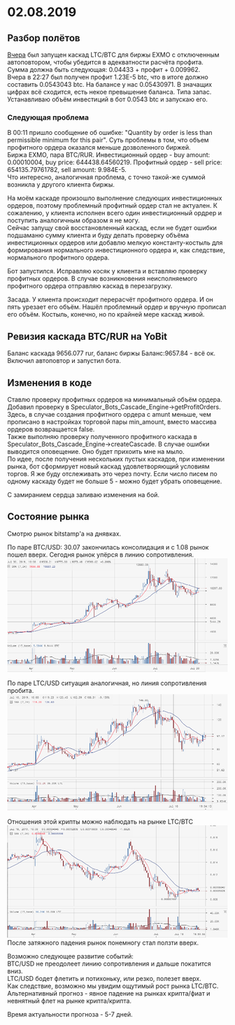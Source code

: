 # 02.08.2019

## Разбор полётов
[Вчера](2019.08.01.md) был запущен каскад LTC/BTС для биржы EXMO с отключенным автоповтором, чтобы убедится в адекватности расчёта профита.  
Сумма должна быть следующая: 0.04433 + профит + 0.009962.  
Вчера в 22:27 был получен профит 1.23E-5 btc, что в итоге должно составить 0.0543043 btc. На балансе у нас 0.05430971. В значащих цифрах всё сходится, есть некое превышение баланса. Типа запас.  
Устанавливаю объём инвестиций в бот 0.0543 btc и запускаю его.

### Следующая проблема
В 00:11 пришло сообщение об ошибке: "Quantity by order is less than permissible minimum for this pair". Суть проблемы в том, что объем профитного ордера оказался меньше дозволенного биржей.  
Биржа EXMO, пара BTC/RUR. Инвестиционный ордер - buy amount: 0.00010004, buy price: 644438.64560219. Профитный ордер - sell price: 654135.79761782, sell amount: 9.984E-5.  
Что интересно, аналогичная проблема, с точно такой-же суммой возникла у другого клиента биржы.

На моём каскаде произошло выполнение следующих инвестиционных ордеров, поэтому проблемный профитный ордер стал не актуален. К сожалению, у клиента исполнен всего один инвестиционный ордрер и поступить аналогичным образом я не могу.  
Сейчас запущу свой восстановленный каскад, если не будет ошибки подшаманю сумму клиента и буду делать проверку объёма инвестиционных ордеров или добавлю мелкую константу-костыль для формирования нормального инвестиционного ордера и, как следствие, нормального профитного ордера.

Бот запустился. Исправляю косяк у клиента и вставляю проверку профитных ордеров. В случае возникновения неисполняемого профитного ордера отправляю каскад в перезагрузку.

Засада. У клиента происходит перерасчёт профитного ордера. И он пять урезает его объём. Нашёл проблемный ордер и вручную прописал его объём. Костыль, конечно, но по крайней мере каскад живой.

## Ревизия каскада BTC/RUR на YoBit
Баланс каскада 9656.077 rur, баланс биржы Баланс:9657.84 - всё ок.  
Включил автоповтор и запустил бота.

## Изменения в коде
Ставлю проверку профитных ордеров на минимальный объём ордера.  
Добавил проверку в Speculator_Bots_Cascade_Engine->getProfitOrders. Здесь, в случае создания профитного ордера с amunt меньше, чем прописано в настройках торговой пары min_amount, вместо массива ордеров возвращается false.  
Также выполняю проверку полученного профитного каскада в Speculator_Bots_Cascade_Engine->createCascade. В случае ошибки выводится оповещение. Оно будет прихоить мне на мыло.  
По идее, после получения нескольких пустых каскадов, при изменении рынка, бот сформирует новый каскад удовлетворяющий условиям торгов. Я же буду отслеживать это через почту. Если число писем по одному каскаду будет не больше 5 - можно будет убрать оповещение.

С замиранием сердца заливаю изменения на бой.

## Состояние рынка
Смотрю рынок bitstamp'а на днявках.

По паре BTC/USD: 30.07 закончилась консолидация и с 1.08 рынок пошел вверх. Сегодня рынок упёрся в линию сопротивления.  
![BTC/USD](2019_08_02/btc_usd_bitstamp.png)

По паре LTC/USD ситуация аналогичная, но линия сопротивления пробита.  
![LTC/USD](2019_08_02/ltc_usd_bitstamp.png)

Отношения этой крипты можно наблюдать на рынке LTC/BTC  
![LTC/BTC](2019_08_02/ltc_btc_bitstamp.png)
После затяжного падения рынок понемногу стал ползти вверх.

Возможно следующее развитие событий:  
BTC/USD не преодолеет линию сопротивления и дальше покатится вниз.  
LTC/USD бодет флетить и потихоньку, или резко, полезет вверх.  
Как следствие, возможно мы увидим ощутимый рост рынка LTC/BTC. Альтернативный прогноз - явное падение на рынках крипта/фиат и невнятный флет на рынке крипта/крипта.

Время актуальности прогноза - 5-7 дней.
